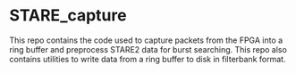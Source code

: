 # STARE_capture

This repo contains the code used to capture packets from the FPGA into a ring buffer and preprocess STARE2 data for burst searching. This repo also contains utilities to write data from a ring buffer to disk in filterbank format.

